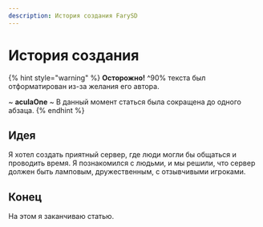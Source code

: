 ```yaml
---
description: История создания FarySD
---
```


# История создания

{% hint style="warning" %}
**Осторожно!** ^90% текста был отформатирован из-за желания его автора.

~ **aculaOne** ~ В данный момент статься была сокращена до одного абзаца.
{% endhint %}

## Идея

Я хотел создать приятный сервер, где люди могли бы общаться и проводить время. Я познакомился с людьми, и мы решили, что сервер должен быть ламповым, дружественным, с отзывчивыми игроками.

## Конец

На этом я заканчиваю статью.
